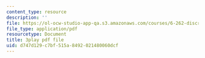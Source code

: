 ```yaml
---
content_type: resource
description: ''
file: https://ol-ocw-studio-app-qa.s3.amazonaws.com/courses/6-262-discrete-stochastic-processes-spring-2011/d747d129c7bf515a8492021480060dcf_mq3nFovdG3o.pdf
file_type: application/pdf
resourcetype: Document
title: 3play pdf file
uid: d747d129-c7bf-515a-8492-021480060dcf
---
```


